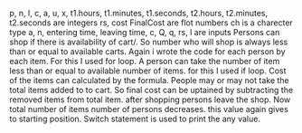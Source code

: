 
p, n, l, c, a, u, x, t1.hours, t1.minutes, t1.seconds, t2.hours, t2.minutes, t2.seconds are integers
rs, cost FinalCost are flot numbers
ch is a charecter type
a, n, entering time, leaving time, c, Q, q, rs, l are inputs
Persons can shop if there is availability of cart/. So number who will shop is always less than or equal to available carts. Again i wrote the code for each person by each item. For this I used for loop. A person can take the number of item less than or equal to available number of items. for this I used if loop. Cost of the items can calculated by the formula. People may or may not take the total items added to to cart. So final cost can be uptained by subtracting the removed items from total item. after shopping persons leave the shop. Now total number of items number of persons decreases. this value again gives to starting position. Switch statement is used to print the  any value.
